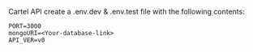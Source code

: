 Cartel API
create a .env.dev & .env.test file with the following contents:
```
PORT=3000
mongoURI=<Your-database-link>
API_VER=v0
```


